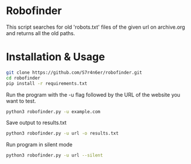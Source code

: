 # Robofinder
This script searches for old 'robots.txt' files of the given url on archive.org and returns all the old paths.
# Installation & Usage
```bash
git clone https://github.com/S7r4n6er/robofinder.git
cd robofinder
pip install -r requirements.txt
```
Run the program with the -u flag followed by the URL of the website you want to test.
```bash
python3 robofinder.py -u example.com
```
Save output to results.txt
```bash
python3 robofinder.py -u url -o results.txt
```
Run program in silent mode
```bash
python3 robofinder.py -u url --silent
```
